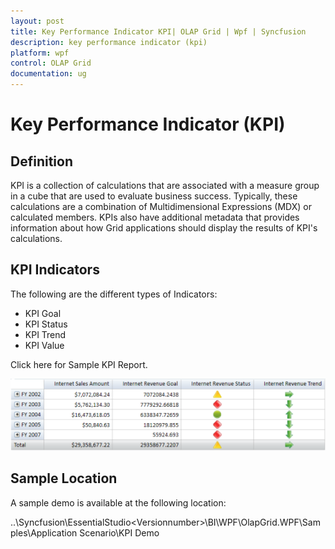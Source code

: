 ```yaml
---
layout: post
title: Key Performance Indicator KPI| OLAP Grid | Wpf | Syncfusion
description: key performance indicator (kpi)
platform: wpf
control: OLAP Grid
documentation: ug
---
```


# Key Performance Indicator (KPI)

## Definition

KPI is a collection of calculations that are associated with a measure group in a cube that are used to evaluate business success. Typically, these calculations are a combination of Multidimensional Expressions (MDX) or calculated members. KPIs also have additional metadata that provides information about how Grid applications should display the results of KPI's calculations.

## KPI Indicators

The following are the different types of Indicators:

* KPI Goal
* KPI Status
* KPI Trend
* KPI Value

Click here for Sample KPI Report.

![](Key-Performance-Indicator-KPI_images/Key-Performance-Indicator-KPI_img1.png)


## Sample Location

A sample demo is available at the following location:

..\Syncfusion\EssentialStudio\<Versionnumber>\BI\WPF\OlapGrid.WPF\Samples\Application Scenario\KPI Demo

